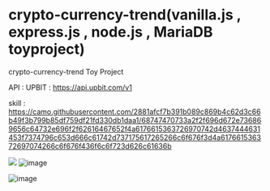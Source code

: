 # crypto-currency-trend(vanilla.js , express.js , node.js , MariaDB toyproject)


crypto-currency-trend 
Toy Project

API : UPBIT : https://api.upbit.com/v1

skill : https://camo.githubusercontent.com/2881afcf7b391b089c869b4c62d3c66b49f3b799b85df759df21fd330db1daa1/68747470733a2f2f696d672e736869656c64732e696f2f62616467652f4a6176615363726970742d4637444631453f7374796c653d666c61742d737175617265266c6f676f3d4a617661536372697074266c6f676f436f6c6f723d626c61636b


<img
  src="https://img.shields.io/badge/React-#61DAFB?style=flat-square&logo=React&logoColor=white"
/>
![image](https://user-images.githubusercontent.com/55500077/147667176-11f31a58-a37d-4d9f-8e45-05c94ae7a158.png)


![image](https://user-images.githubusercontent.com/55500077/148683104-fc59a23a-011d-44f3-b749-a3d7f102e54f.png)

